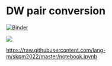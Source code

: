 # DW pair conversion

[![Binder](https://mybinder.org/badge_logo.svg)](https://mybinder.org/v2/gh/lang-m/skpm2022/HEAD?labpath=notebook.ipynb)

<a href="https://raw.githubusercontent.com/lang-m/skpm2022/master/notebook.ipynb" download="notebook.ipynb"><img src="https://img.shields.io/badge/download-notebook-blue"></a>

https://raw.githubusercontent.com/lang-m/skpm2022/master/notebook.ipynb
